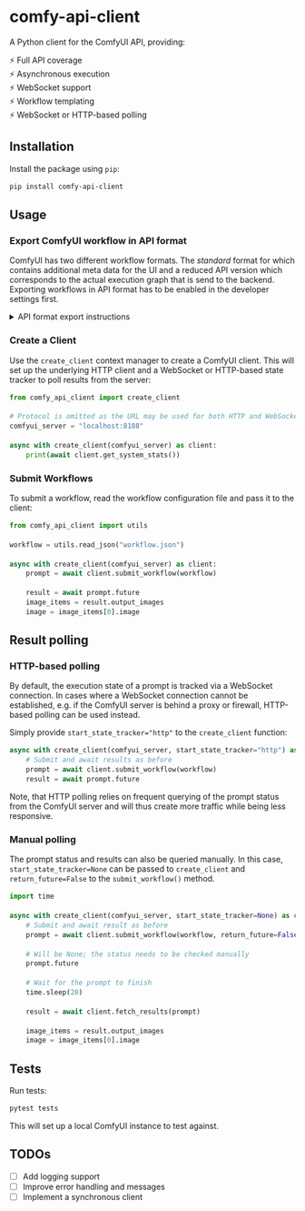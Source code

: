 # comfy-api-client

A Python client for the ComfyUI API, providing:

:zap: Full API coverage  
:zap: Asynchronous execution  
:zap: WebSocket support  
:zap: Workflow templating  
:zap: WebSocket or HTTP-based polling

## Installation

Install the package using `pip`:

```bash
pip install comfy-api-client
```

## Usage

### Export ComfyUI workflow in API format

ComfyUI has two different workflow formats. The _standard_ format for which contains additional meta data for the UI and a reduced API version which corresponds to the actual execution graph that is send to the backend. Exporting workflows in API format has to be enabled in the developer settings first.

<details>
  <summary>API format export instructions</summary>

![](./assets/figure01.png)

Afterwards, a separate button for API format export should appear below the normal "Save" button:

![](./assets/figure02.png)
</details>

### Create a Client

Use the `create_client` context manager to create a ComfyUI client. This will set up the underlying HTTP client and a WebSocket or HTTP-based state tracker to poll results from the server:

```python
from comfy_api_client import create_client

# Protocol is omitted as the URL may be used for both HTTP and WebSocket requests
comfyui_server = "localhost:8188"

async with create_client(comfyui_server) as client:
    print(await client.get_system_stats())
```

### Submit Workflows

To submit a workflow, read the workflow configuration file and pass it to the client:

```python
from comfy_api_client import utils

workflow = utils.read_json("workflow.json")

async with create_client(comfyui_server) as client:
    prompt = await client.submit_workflow(workflow)

    result = await prompt.future
    image_items = result.output_images
    image = image_items[0].image
```

## Result polling

### HTTP-based polling

By default, the execution state of a prompt is tracked via a WebSocket connection. In cases where a WebSocket connection cannot be established, e.g. if the ComfyUI server is behind a proxy or firewall, HTTP-based polling can be used instead.

Simply provide `start_state_tracker="http"` to the `create_client` function:

```python
async with create_client(comfyui_server, start_state_tracker="http") as client:
    # Submit and await results as before
    prompt = await client.submit_workflow(workflow)
    result = await prompt.future
```

Note, that HTTP polling relies on frequent querying of the prompt status from the ComfyUI server and will thus create more traffic while being less responsive.

### Manual polling

The prompt status and results can also be queried manually. In this case, `start_state_tracker=None` can be passed to `create_client` and `return_future=False` to the `submit_workflow()` method.

```python
import time

async with create_client(comfyui_server, start_state_tracker=None) as client:
    # Submit and await result as before
    prompt = await client.submit_workflow(workflow, return_future=False)

    # Will be None; the status needs to be checked manually
    prompt.future

    # Wait for the prompt to finish
    time.sleep(20)

    result = await client.fetch_results(prompt)

    image_items = result.output_images
    image = image_items[0].image
```

## Tests

Run tests:

```bash
pytest tests
```

This will set up a local ComfyUI instance to test against.

## TODOs

- [ ] Add logging support
- [ ] Improve error handling and messages
- [ ] Implement a synchronous client